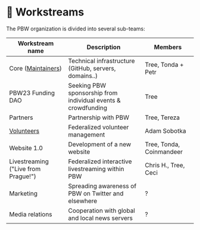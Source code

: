 # 👷 Workstreams

The PBW organization is divided into several sub-teams:

| Workstream name                          | Description                                                   | Members                  |
| ---------------------------------------- | ------------------------------------------------------------- | ------------------------ |
| Core ([Maintainers](./#pbw-maintainers)) | Technical infrastructure (GitHub, servers, domains..)         | Tree, Tonda + Petr       |
| PBW23 Funding DAO                        | Seeking PBW sponsorship from individual events & crowdfunding | Tree                     |
| Partners                                 | Partnership with PBW                                          | Tree, Tereza             |
| [Volunteers](../volunteers/)             | Federalized volunteer management                              | Adam Sobotka             |
| Website 1.0                              | Development of a new website                                  | Tree, Tonda, Coinmandeer |
| Livestreaming ("Live from Prague!")      | Federalized interactive livestreaming within PBW              | Chris H., Tree, Ceci     |
| Marketing                                | Spreading awareness of PBW on Twitter and elsewhere           | ?                        |
| Media relations                          | Cooperation with global and local news servers                | ?                        |

